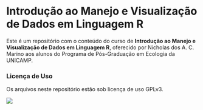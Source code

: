 # Introdução ao Manejo e Visualização de Dados em Linguagem R

Este é um repositório com o conteúdo do curso de __Introdução ao Manejo e Visualização de Dados em Linguagem R__, oferecido por Nicholas dos A. C. Marino aos alunos do Programa de Pós-Graduação em Ecologia da UNICAMP.

### Licença de Uso  

Os arquivos neste repositório estão sob licença de uso GPLv3.

![](https://www.gnu.org/graphics/gplv3-with-text-136x68.png)
